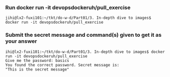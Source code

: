 ### Run docker run -it devopsdockeruh/pull_exercise
```console
jihi@lx2-fuxi101:~/tkt/do-w-d/Part01/3. In-depth dive to images$ docker run -it devopsdockeruh/pull_exercise
```

### Submit the secret message and command(s) given to get it as your answer
```console
ihi@lx2-fuxi101:~/tkt/do-w-d/Part01/3. In-depth dive to images$ docker run -it devopsdockeruh/pull_exercise
Give me the password: basics
You found the correct password. Secret message is:
"This is the secret message"
```
